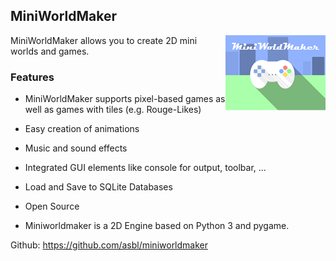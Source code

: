 MiniWorldMaker
---------

<img align="right" src="miniworldmaker/resources/logo_big.png" alt="logo"/>
MiniWorldMaker allows you to create 2D mini worlds and games.



### Features

  * MiniWorldMaker supports pixel-based games as well as games with 
  tiles (e.g. Rouge-Likes)
  
  * Easy creation of animations
  
  * Music and sound effects
  
  * Integrated GUI elements like console for output, toolbar, ...
    
  * Load and Save to SQLite Databases
  
  * Open Source
  
  * Miniworldmaker is a 2D Engine based on Python 3 and pygame.

Github: https://github.com/asbl/miniworldmaker

